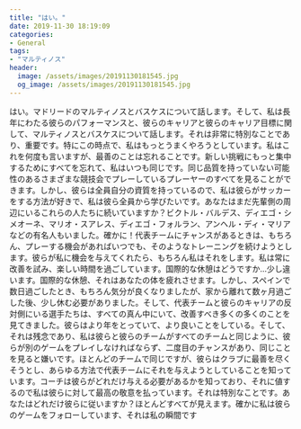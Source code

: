 ```yaml
---
title: "はい。"
date: 2019-11-30 18:19:09
categories:
- General
tags:
- "マルティノス"
header:
  image: /assets/images/20191130181545.jpg
  og_image: /assets/images/20191130181545.jpg
---
```


はい。マドリードのマルティノスとバスケスについて話します。そして、私は長年にわたる彼らのパフォーマンスと、彼らのキャリアと彼らのキャリア目標に関して、マルティノスとバスケスについて話します。それは非常に特別なことであり、重要です。特にこの時点で、私はもっとうまくやろうとしています。私はこれを何度も言いますが、最善のことは忘れることです。新しい挑戦にもっと集中するためにすべてを忘れて、私はいつも同じです。同じ品質を持っていない可能性のあるさまざまな競技会でプレーしているプレーヤーのすべてを見ることができます。しかし、彼らは全員自分の資質を持っているので、私は彼らがサッカーをする方法が好きで、私は彼ら全員から学びたいです。あなたはまだ先輩側の周辺にいるこれらの人たちに続いていますか？ビクトル・バルデス、ディエゴ・シメオーネ、マリオ・スアレス、ディエゴ・フォルラン、アンヘル・ディ・マリアなどの有名人もいました。確かに！代表チームにチャンスがあるときは、もちろん、プレーする機会があればいつでも、そのようなトレーニングを続けようとします。彼らが私に機会を与えてくれたら、もちろん私はそれをします。私は常に改善を試み、楽しい時間を過ごしています。国際的な休憩はどうですか…少し違います。国際的な休憩、それはあなたの体を疲れさせます。しかし、スペインで数日過ごしたとき、もちろん気分が良くなりましたが、家から離れて数ヶ月過ごした後、少し休む必要がありました。そして、代表チームと彼らのキャリアの反対側にいる選手たちは、すべての真ん中にいて、改善すべき多くの多くのことを見てきました。彼らはより年をとっていて、より良いことをしている。そして、それは残念であり、私は彼らと彼らのチームがすべてのチームと同じように、彼らが別のゲームをプレイしなければならず、二度目のチャンスがあり、同じことを見ると嫌いです。ほとんどのチームで同じですが、彼らはクラブに最善を尽くそうとし、あらゆる方法で代表チームにそれを与えようとしていることを知っています。コーチは彼らがどれだけ与える必要があるかを知っており、それに値するので私は彼らに対して最高の敬意を払っています。それは特別なことです。あなたはどれだけ彼らに従いますか？ほとんどすべてが見えます。確かに私は彼らのゲームをフォローしています、それは私の瞬間です
